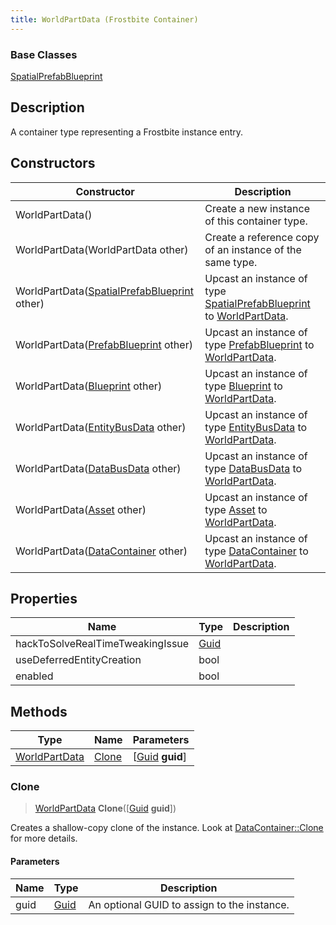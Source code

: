 ```yaml
---
title: WorldPartData (Frostbite Container)
---
```

### Base Classes

[SpatialPrefabBlueprint](SpatialPrefabBlueprint)

## Description

A container type representing a Frostbite instance entry.

## Constructors

| Constructor                                                              | Description                                                                                                       |
| ------------------------------------------------------------------------ | ----------------------------------------------------------------------------------------------------------------- |
| WorldPartData()                                                          | Create a new instance of this container type.                                                                     |
| WorldPartData(WorldPartData other)                                       | Create a reference copy of an instance of the same type.                                                          |
| WorldPartData([SpatialPrefabBlueprint](SpatialPrefabBlueprint) other)    | Upcast an instance of type [SpatialPrefabBlueprint](SpatialPrefabBlueprint) to [WorldPartData](WorldPartData).    |
| WorldPartData([PrefabBlueprint](PrefabBlueprint) other)                  | Upcast an instance of type [PrefabBlueprint](PrefabBlueprint) to [WorldPartData](WorldPartData).                  |
| WorldPartData([Blueprint](Blueprint) other)                              | Upcast an instance of type [Blueprint](Blueprint) to [WorldPartData](WorldPartData).                              |
| WorldPartData([EntityBusData](EntityBusData) other)                      | Upcast an instance of type [EntityBusData](EntityBusData) to [WorldPartData](WorldPartData).                      |
| WorldPartData([DataBusData](DataBusData) other)                          | Upcast an instance of type [DataBusData](DataBusData) to [WorldPartData](WorldPartData).                          |
| WorldPartData([Asset](Asset) other)                                      | Upcast an instance of type [Asset](Asset) to [WorldPartData](WorldPartData).                                      |
| WorldPartData([DataContainer](/vext/ref/cls/shr/datacontainer) other) | Upcast an instance of type [DataContainer](/vext/ref/cls/shr/datacontainer) to [WorldPartData](WorldPartData). |

## Properties

| Name                             | Type                              | Description |
| -------------------------------- | --------------------------------- | ----------- |
| hackToSolveRealTimeTweakingIssue | [Guid](/vext/ref/cls/shr/Guid) |             |
| useDeferredEntityCreation        | bool                              |             |
| enabled                          | bool                              |             |

## Methods

| Type                           | Name            | Parameters                                     |
| ------------------------------ | --------------- | ---------------------------------------------- |
| [WorldPartData](WorldPartData) | [Clone](#clone) | \[[Guid](/vext/ref/cls/shr/guid) **guid**\] |

### Clone

> [WorldPartData](WorldPartData) **Clone**(\[[Guid](/vext/ref/cls/shr/guid) **guid**\])

Creates a shallow-copy clone of the instance. Look at [DataContainer::Clone](/vext/ref/cls/shr/datacontainer#clone) for more details.

#### Parameters

| Name | Type         | Description                                 |
| ---- | ------------ | ------------------------------------------- |
| guid | [Guid](Guid) | An optional GUID to assign to the instance. |
